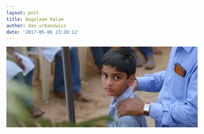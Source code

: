```yaml
---
layout: post
title: Aagalaam Kalam
author: dan_urbanowicz
date: '2017-05-06 23:20:12'
---
```

![Aagalaam Kalam Ft.](/assets/img/uploads/final23.webp "Aagalaam Kalam Series")
